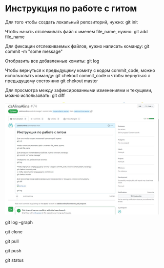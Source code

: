 # Инструкция по работе с гитом
Для того чтобы создать локальный репозиторий, нужно:
git init

Чтобы начать отслеживать файл с именем file_name, нужно:
git add file_name

Для фиксации отслеживаемых файлов, нужно написать команду:
git commit -m "some message"

Отобразить все добавленные комиты:
git log

Чтобы вернуться к предыдущему комиту с кодом commit_code, можно использовать команду:
git chekout commit_code
и чтобы вернуться к предыдущему состоянию
git chekout master

Для просмотра между зафиксированными изменениями и текущеми, можно использовать:
git diff

![some pic](ДЗ.jpg)



git log –graph

git clone

git pull

git push

git status
